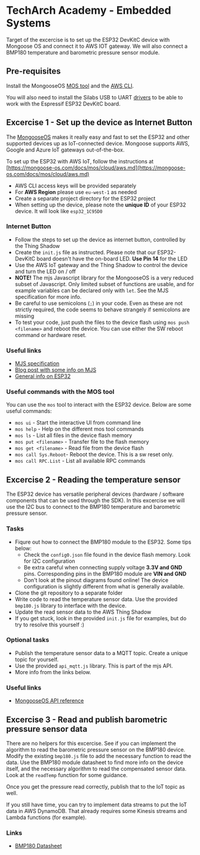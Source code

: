 # TechArch Academy - Embedded Systems

Target of the excercise is to set up the ESP32 DevKitC device with Mongoose OS and connect it to AWS IOT gateway. 
We will also connect a BMP180 temperature and barometric pressure sensor module.

## Pre-requisites

Install the MongooseOS [MOS tool](https://mongoose-os.com/docs/userguide/quickstart.md) and the [AWS CLI](https://aws.amazon.com/cli/).

You will also need to install the Silabs USB to UART [drivers](https://www.silabs.com/products/development-tools/software/usb-to-uart-bridge-vcp-drivers)
to be able to work with the Espressif ESP32 DevKitC board.

## Excercise 1 - Set up the device as Internet Button

The [MongooseOS](https://mongoose-os.com/) makes it really easy and fast to set the ESP32 and other supported devices up as
IoT-connected device. Mongoose supports AWS, Google and Azure IoT gateways out-of-the-box.

To set up the ESP32 with AWS IoT, follow the instructions at [https://mongoose-os.com/docs/mos/cloud/aws.md](https://mongoose-os.com/docs/mos/cloud/aws.md)

  * AWS CLI access keys will be provided separately
  * For **AWS Region** please use `eu-west-1` as needed
  * Create a separate project directory for the ESP32 project
  * When setting up the device, please note the **unique ID** of your ESP32 device. It will look like `esp32_1C95D0`

### Internet Button

 * Follow the steps to set up the device as internet button, controlled by the Thing Shadow
 * Create the `init.js` file as instructed. Please note that our ESP32-DevKitC board doesn't have the on-board LED. **Use Pin 14** for the LED
 * Use the AWS IoT gateway and the Thing Shadow to control the device and turn the LED on / off
 * **NOTE!** The mjs Javascript library for the MongooseOS is a very reduced subset of Javascript. Only limited subset of functions are usable, and
 for example variables can be declared only with `let`. See the MJS specification for more info.
 * Be careful to use semicolons (`;`) in your code. Even as these are not strictly required, the code seems to behave strangely if semicolons are missing
 * To test your code, just push the files to the device flash using `mos push <filename>` and reboot the device. You can use either the SW reboot command
 or hardware reset.

### Useful links

  * [MJS specification](https://github.com/cesanta/mjs)
  * [Blog post with some info on MJS](https://mongoose-os.com/blog/mjs-a-new-approach-to-embedded-scripting/)
  * [General info on ESP32](https://components101.com/microcontrollers/esp32-devkitc)


### Useful commands with the MOS tool

You can use the `mos` tool to interact with the ESP32 device. Below are some useful commands:

  * `mos ui` - Start the interactive UI from command line
  * `mos help` - Help on the different mos tool commands
  * `mos ls` - List all files in the device flash memory
  * `mos put <filename>` - Transfer file to the flash memory
  * `mos get <filename>` - Read file from the device flash
  * `mos call Sys.Reboot`- Reboot the device. This is a sw reset only.
  * `mos call RPC.List` - List all available RPC commands

## Excercise 2 - Reading the temperature sensor

The ESP32 device has versatile peripheral devices (hardware / software components that can be used through the SDK). 
In this excercise we will use the I2C bus to connect to the BMP180 temperature and barometric pressure sensor.

### Tasks

  * Fiqure out how to connect the BMP180 module to the ESP32. Some tips below:
    * Check the `config0.json` file found in the device flash memory. Look for I2C configuration
    * Be extra careful when connecting supply voltage **3.3V and GND** pins. Corresponding pins in the BMP180 module are **VIN and GND**
    * Don't look at the pinout diagrams found online! The device configuration is slightly different from what is generally available.
  * Clone the git repository to a separate folder
  * Write code to read the temperature sensor data. Use the provided `bmp180.js` library to interface with the device.
  * Update the read sensor data to the AWS Thing Shadow
  * If you get stuck, look in the provided `init.js` file for examples, but do try to resolve this yourself :)

### Optional tasks

  * Publish the temperature sensor data to a MQTT topic. Create a unique topic for yourself.
  * Use the provided `api_mqtt.js` library. This is part of the mjs API.
  * More info from the links below.

### Useful links

  * [MongooseOS API reference](https://mongoose-os.com/docs/api/core/i2c.md)

## Excercise 3 - Read and publish barometric pressure sensor data

There are no helpers for this excercise. See if you can implement the algorithm to read the barometric pressure sensor on the BMP180 device.
Modify the existing `bmp180.js` file to add the necessary function to read the data. Use the BMP180 module datasheet to find more info on
the device itself, and the necessary algorithm to read the compensated sensor data. Look at the `readTemp` function for some guidance.

Once you get the pressure read correctly, publish that to the IoT topic as well.

If you still have time, you can try to implement data streams to put the IoT data in AWS DynamoDB. That already requires some Kinesis streams and Lambda
functions (for example).

### Links

  * [BMP180 Datasheet](https://cdn-shop.adafruit.com/datasheets/BST-BMP180-DS000-09.pdf)